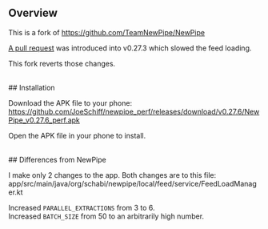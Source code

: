 ## Overview

This is a fork of https://github.com/TeamNewPipe/NewPipe

[A pull request](https://github.com/TeamNewPipe/NewPipe/pull/11743/commits) was introduced into v0.27.3 which slowed the feed loading. 

This fork reverts those changes. 

<br/>
## Installation

Download the APK file to your phone:\
https://github.com/JoeSchiff/newpipe_perf/releases/download/v0.27.6/NewPipe_v0.27.6_perf.apk

Open the APK file in your phone to install.

<br/>
## Differences from NewPipe

I make only 2 changes to the app. Both changes are to this file:\
app/src/main/java/org/schabi/newpipe/local/feed/service/FeedLoadManager.kt

Increased `PARALLEL_EXTRACTIONS` from 3 to 6.\
Increased `BATCH_SIZE` from 50 to an arbitrarily high number.



